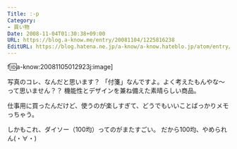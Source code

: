 ```yaml
---
Title: :-p
Category:
- 買い物
Date: 2008-11-04T01:30:38+09:00
URL: https://blog.a-know.me/entry/20081104/1225816238
EditURL: https://blog.hatena.ne.jp/a-know/a-know.hateblo.jp/atom/entry/12921228815727980176
---
```



f:id:a-know:20081105012923j:image]

写真のコレ、なんだと思います？ 
「付箋」なんですよ。よく考えたもんやな〜って思いません？？
機能性とデザインを兼ね備えた素晴らしい商品。 


仕事用に買ったんだけど、使うのが楽しすぎて、どうでもいいことばっかりメモっちゃう。 


しかもこれ、ダイソー（100均）ってのがまたすごい。 
だから100均、やめられん(・∀・)
